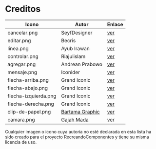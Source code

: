 # Creditos

| Icono | Autor | Enlace |
| --- | --- | --- |
| cancelar.png | SeyfDesigner | [ver](https://www.flaticon.es/autores/seyfdesigner) |
| editar.png | Becris | [ver](https://www.flaticon.es/autores/becris) |
| linea.png | Ayub Irawan | [ver](https://www.flaticon.es/autores/ayub-irawan) |
| controlar.png | Riajulislam | [ver](https://www.flaticon.es/autores/riajulislam) |
| agregar.png | Andrean Prabowo | [ver](https://www.flaticon.es/autores/andrean-prabowo) |
| mensaje.png | Iconider | [ver](https://www.flaticon.es/autores/iconider) |
| flecha-arriba.png | Grand Iconic | [ver](https://www.flaticon.es/autores/grand-iconic) |
| flecha-abajo.png | Grand Iconic | [ver](https://www.flaticon.es/autores/grand-iconic) |
| flecha-izquierda.png | Grand Iconic | [ver](https://www.flaticon.es/autores/grand-iconic) |
| flecha-derecha.png | Grand Iconic | [ver](https://www.flaticon.es/autores/grand-iconic) |
| clip-de-papel.png | [Bartama Graphic](https://www.flaticon.es/autores/bartama-graphic) | [ver](https://www.flaticon.es/icono-gratis/clip-de-papel_3526078?term=clip&page=1&position=60&origin=search&related_id=3526078) |
| camara.png | [Gajah Mada](https://www.flaticon.es/autores/gajah-mada) | [ver](https://www.flaticon.es/icono-gratis/camara_17195986?term=camera&page=1&position=8&origin=search&related_id=17195986) |

Cualquier imagen o icono cuya autoría no esté declarada en esta lista ha sido creado para el proyecto RecreandoComponentes y tiene su misma licencia de uso.

